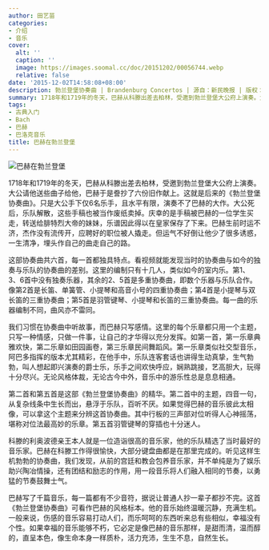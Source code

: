```yaml
---
author: 田艺苗
categories:
- 介绍
- 音乐
cover:
  alt: ''
  caption: ''
  image: https://images.soomal.cc/doc/20151202/00056744.webp
  relative: false
date: '2015-12-02T14:58:08+08:00'
description: 勃兰登堡协奏曲 | Brandenburg Concertos | 源自：新民晚报 | 版权：转载 |  平均/总评分：09.75/39
summary: 1718年和1719年的冬天，巴赫从科滕出差去柏林，受邀到勃兰登堡大公府上演奏。大公请他送些曲子给他，巴赫于是誊抄了六份旧作献上。这就是后来的《勃兰登堡协奏曲》。只是大公手下仅6名乐手，且水平有限，演奏不了巴赫的大作……
tags:
- 古典入门
- Bach
- 巴赫
- 巴洛克音乐
title: 巴赫在勃兰登堡
---
```


![巴赫在勃兰登堡](https://images.soomal.cc/doc/20151202/00056744.webp)





1718年和1719年的冬天，巴赫从科滕出差去柏林，受邀到勃兰登堡大公府上演奏。大公请他送些曲子给他，巴赫于是誊抄了六份旧作献上。这就是后来的《勃兰登堡协奏曲》。只是大公手下仅6名乐手，且水平有限，演奏不了巴赫的大作。大公死后，乐队解散，这些手稿也被当作废纸卖掉。庆幸的是手稿被巴赫的一位学生买走，转送给腓特烈大帝的妹妹，乐谱因此得以在皇家保存了下来。巴赫生前时运不济，杰作没有流传开，应聘好的职位被人撬走。但运气不好倒让他少了很多诱惑，一生清净，埋头作自己的曲走自己的路。

这部协奏曲共六首，每一首都独具特点。看视频就能发现当时的协奏曲与如今的独奏与乐队的协奏曲的差别。这里的编制只有十几人，类似如今的室内乐。第1、3、6首中没有独奏乐器，其余的2、5首是多重协奏曲，即数个乐器与乐队合作。像第2首是长笛、单簧管、小提琴和高音小号的四重协奏曲；第4首是小提琴与双长笛的三重协奏曲；第5首是羽管键琴、小提琴和长笛的三重协奏曲。每一曲的乐器编制不同，曲风亦不雷同。

我们习惯在协奏曲中听故事，而巴赫只写感情。这里的每个乐章都只用一个主题，只写一种情感，只做一件事，让自己的才华得以充分发挥。如第一首，第一乐章典雅欢快，第二乐章如田园画卷，第三乐章民间舞蹈风。第一乐章类似社交型音乐，阿巴多指挥的版本尤其精彩，在他手中，乐队连客套话也讲得生动真挚，生气勃勃，叫人想起即兴演奏的爵士乐，乐手之间欢快呼应，娴熟跳接，艺高胆大，玩得十分尽兴。无论风格体裁，无论古今中外，音乐中的游乐性总是息息相通。

第二首和第五首是这部《勃兰登堡协奏曲》的精华。第二首中的主题，四音一句，从复杂线条中生长而出，悬浮于乐队，百听不厌。如果觉得巴赫的音乐彼此太相像，可以拿这个主题来分辨这首协奏曲。其中行板的三声部对位听得人心神摇荡，堪称对位法最高妙的乐章。第五首羽管键琴的穿插也十分迷人。

科滕的利奥波德亲王本人就是一位造诣很高的音乐家，他的乐队精选了当时最好的音乐家。巴赫在科滕工作得很愉快，大部分键盘曲都是在那里完成的。听见这样生机勃勃的协奏曲，我们发现，从前的宫廷和教会包养音乐家，并不单纯是为了娱乐助兴陶冶情操，还有团结和励志的作用，用一段音乐将人们融入相同的节奏，以勇猛的节奏鼓舞士气。

巴赫写了千篇音乐，每一篇都有不少音符，据说让普通人抄一辈子都抄不完。这首《勃兰登堡协奏曲》可看作巴赫的风格标本。他的音乐始终温暖沉静，充满生机。一般来说，伤感的音乐容易打动人们，而乐呵呵的东西听来总有些相似，幸福没有个性。如果幸福的音乐能够不朽，它必定是像巴赫的音乐那样，是甜而清，温而醇的，直呈本色，像生命本身一样质朴，活力充沛，生生不息，自然生长。